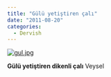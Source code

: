 ```yaml
---
title: "Gülü yetiştiren çalı"
date: "2011-08-20"
categories: 
  - Dervish
---
```


[![gul.jpg](/uploads/2011/08/gul.jpg)](/uploads/2011/08/gul.jpg "gul.jpg")

[](/uploads/2011/08/gul.jpg "gul.jpg")**Gülü yetiştiren dikenli çalı** Veysel
